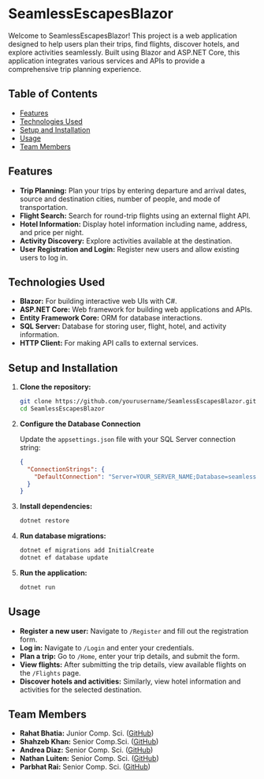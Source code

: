 # SeamlessEscapesBlazor

Welcome to SeamlessEscapesBlazor! This project is a web application designed to help users plan their trips, find flights, discover hotels, and explore activities seamlessly. Built using Blazor and ASP.NET Core, this application integrates various services and APIs to provide a comprehensive trip planning experience.

## Table of Contents

- [Features](#features)
- [Technologies Used](#technologies-used)
- [Setup and Installation](#setup-and-installation)
- [Usage](#usage)
- [Team Members](#team-members)

## Features

- **Trip Planning:** Plan your trips by entering departure and arrival dates, source and destination cities, number of people, and mode of transportation.
- **Flight Search:** Search for round-trip flights using an external flight API.
- **Hotel Information:** Display hotel information including name, address, and price per night.
- **Activity Discovery:** Explore activities available at the destination.
- **User Registration and Login:** Register new users and allow existing users to log in.

## Technologies Used

- **Blazor:** For building interactive web UIs with C#.
- **ASP.NET Core:** Web framework for building web applications and APIs.
- **Entity Framework Core:** ORM for database interactions.
- **SQL Server:** Database for storing user, flight, hotel, and activity information.
- **HTTP Client:** For making API calls to external services.

## Setup and Installation

1. **Clone the repository:**
   ```bash
   git clone https://github.com/yourusername/SeamlessEscapesBlazor.git
   cd SeamlessEscapesBlazor
   
2. **Configure the Database Connection**

   Update the `appsettings.json` file with your SQL Server connection string:
   
   ```json
   {
     "ConnectionStrings": {
       "DefaultConnection": "Server=YOUR_SERVER_NAME;Database=seamlessescapes;Trusted_Connection=True;TrustServerCertificate=True;"
     }
   }

3. **Install dependencies:**

    ```bash
    dotnet restore

4. **Run database migrations:**

   ```bash
   dotnet ef migrations add InitialCreate
   dotnet ef database update

5. **Run the application:**

   ```bash
   dotnet run

## Usage

- **Register a new user:** Navigate to `/Register` and fill out the registration form.
- **Log in:** Navigate to `/Login` and enter your credentials.
- **Plan a trip:** Go to `/Home`, enter your trip details, and submit the form.
- **View flights:** After submitting the trip details, view available flights on the `/Flights` page.
- **Discover hotels and activities:** Similarly, view hotel information and activities for the selected destination.

## Team Members

- **Rahat Bhatia:** Junior Comp. Sci. ([GitHub](https://github.com/rahat15))
- **Shahzeb Khan:** Senior Comp.Sci. ([GitHub](https://github.com/MuhammadShahzebKhan))
- **Andrea Diaz:** Senior Comp. Sci. ([GitHub](https://github.com/theandreahh))
- **Nathan Luiten:** Senior Comp. Sci. ([GitHub](https://github.com/nluiten))
- **Parbhat Rai:** Senior Comp. Sci. ([GitHub](https://github.com/prai42))




